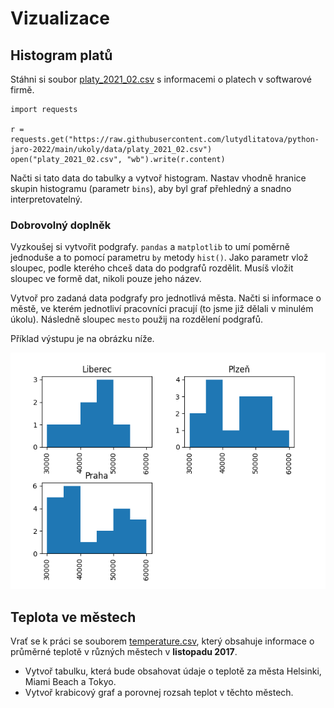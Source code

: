 # Vizualizace

## Histogram platů

Stáhni si soubor [platy_2021_02.csv](platy_2021_02.csv) s informacemi o platech v softwarové firmě.

```
import requests

r = requests.get("https://raw.githubusercontent.com/lutydlitatova/python-jaro-2022/main/ukoly/data/platy_2021_02.csv")
open("platy_2021_02.csv", "wb").write(r.content)
```

Načti si tato data do tabulky a vytvoř histogram. Nastav vhodně hranice skupin histogramu (parametr `bins`), aby byl graf přehledný a snadno interpretovatelný.

### Dobrovolný doplněk

Vyzkoušej si vytvořit podgrafy. `pandas` a `matplotlib` to umí poměrně jednoduše a to pomocí parametru `by` metody `hist()`. Jako parametr vlož sloupec, podle kterého chceš data do podgrafů rozdělit. Musíš vložit sloupec ve formě dat, nikoli pouze jeho název. 

Vytvoř pro zadaná data podgrafy pro jednotlivá města. Načti si informace o městě, ve kterém jednotliví pracovníci pracují (to jsme již dělali v minulém úkolu). Následně sloupec `mesto` použij na rozdělení podgrafů.

Příklad výstupu je na obrázku níže.

![Figure_1.png](Figure_1.png)

## Teplota ve městech

Vrať se k práci se souborem [temperature.csv](temperature.csv), který obsahuje informace o průměrné teplotě v různých městech v **listopadu 2017**.


* Vytvoř tabulku, která bude obsahovat údaje o teplotě za města Helsinki, Miami Beach a Tokyo.
* Vytvoř krabicový graf a porovnej rozsah teplot v těchto městech.